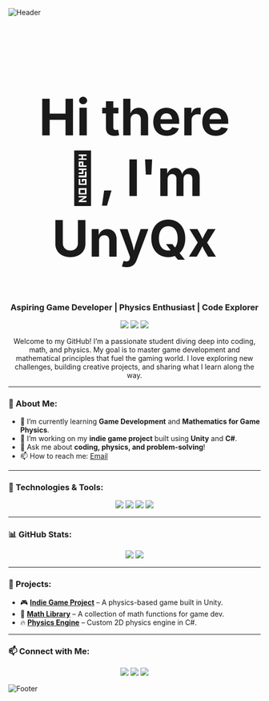 <!-- Header Banner (You can generate or design a banner using a tool like Canva or use GitHub Gist) -->
![Header](https://your-image-link.com/banner.png)


<style>
  h1{
   font-size: 100px 
  }
</style>

<h1 align="center">Hi there 👋, I'm UnyQx</h1>
<h3 align="center">Aspiring Game Developer | Physics Enthusiast | Code Explorer</h3>

<!-- Badges -->
<p align="center">
  <img src="https://img.shields.io/badge/JavaScript-Expert-brightgreen?style=flat-square&logo=javascript">
  <img src="https://img.shields.io/badge/C%23-Game_Dev-yellow?style=flat-square&logo=c-sharp">
  <img src="https://img.shields.io/badge/Python-AI_Enthusiast-blue?style=flat-square&logo=python">
</p>

<!-- Intro Section -->
<p align="center">
  Welcome to my GitHub! I’m a passionate student diving deep into coding, math, and physics. My goal is to master game development and mathematical principles that fuel the gaming world. I love exploring new challenges, building creative projects, and sharing what I learn along the way.
</p>

---

### 🚀 About Me:

- 🌱 I’m currently learning **Game Development** and **Mathematics for Game Physics**.
- 🔭 I’m working on my **indie game project** built using **Unity** and **C#**.
- 💬 Ask me about **coding, physics, and problem-solving**!
- 📫 How to reach me: [Email](mailto:youremail@example.com)

---

### 🔧 Technologies & Tools:

<p align="center">
  <img src="https://img.shields.io/badge/Editor-VS_Code-blue?style=flat-square&logo=visual-studio-code">
  <img src="https://img.shields.io/badge/Engine-Unity-lightgrey?style=flat-square&logo=unity">
  <img src="https://img.shields.io/badge/Language-C%23-blueviolet?style=flat-square&logo=c-sharp">
  <img src="https://img.shields.io/badge/Frameworks-Django-green?style=flat-square&logo=django">
</p>

---

### 📊 GitHub Stats:

<p align="center">
  <img src="https://github-readme-stats.vercel.app/api?username=yourusername&show_icons=true&theme=radical">
  <img src="https://github-readme-stats.vercel.app/api/top-langs/?username=yourusername&layout=compact&theme=radical">
</p>

---

### 🌟 Projects:

- 🎮 **[Indie Game Project](https://github.com/yourusername/game-project)** – A physics-based game built in Unity.
- 🧮 **[Math Library](https://github.com/yourusername/math-library)** – A collection of math functions for game dev.
- 🔥 **[Physics Engine](https://github.com/yourusername/physics-engine)** – Custom 2D physics engine in C#.

---

### 📫 Connect with Me:

<p align="center">
  <a href="https://www.linkedin.com/in/yourlinkedin/"><img src="https://img.shields.io/badge/-LinkedIn-blue?style=flat-square&logo=Linkedin"></a>
  <a href="https://twitter.com/yourtwitter"><img src="https://img.shields.io/badge/-Twitter-blue?style=flat-square&logo=Twitter"></a>
  <a href="mailto:youremail@example.com"><img src="https://img.shields.io/badge/-Email-green?style=flat-square&logo=Gmail"></a>
</p>

<!-- Footer Image (optional) -->
![Footer](https://your-image-link.com/footer.png)

